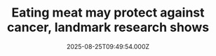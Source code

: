---
title: "Eating meat may protect against cancer, landmark research shows"
date: 2025-08-25T09:49:54.000Z
category: Health
externalLink: "https://www.sciencedaily.com/releases/2025/08/250825015640.htm"
image: ""
excerpt: "A large study of nearly 16,000 adults found no link between eating animal protein and higher death risk. Surprisingly, higher animal protein intake was associated with lower cancer mortality, supporting its role in a balanced, health-promoting diet.…"
---